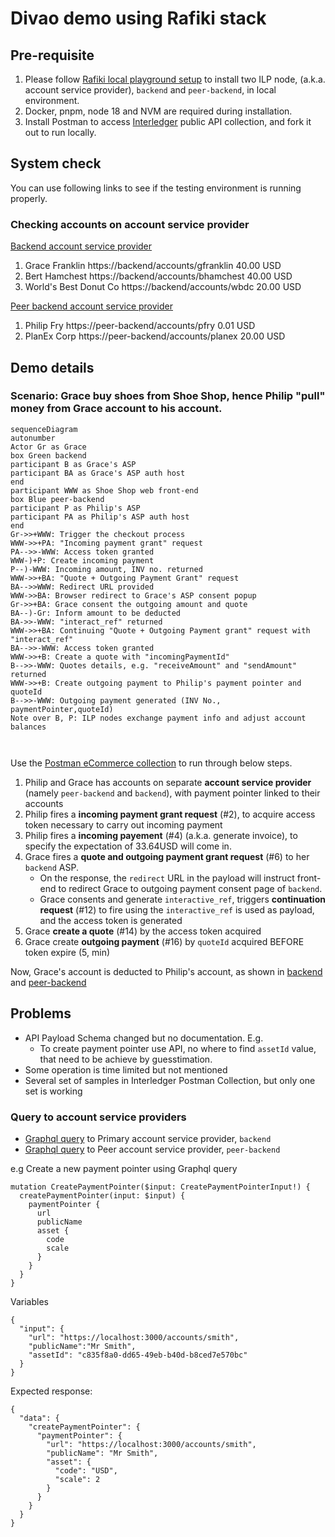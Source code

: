 # Divao demo using Rafiki stack

## Pre-requisite

1. Please follow [Rafiki local playground setup](https://github.com/interledger/rafiki/blob/main/infrastructure/local/README.md) to install two ILP node, (a.k.a. account service provider), `backend` and `peer-backend`, in local environment.
2. Docker, pnpm, node 18 and NVM are required during installation.
3. Install Postman to access [Interledger](https://www.postman.com/interledger/workspace/interledger/collection/22855701-92761441-6d0c-4fc6-aa04-73eccf6afd4c?action=share&creator=1697784) public API collection, and fork it out to run locally.

## System check

You can use following links to see if the testing environment is running properly.

### Checking accounts on account service provider

[Backend account service provider](http://localhost:3030)

1. Grace Franklin https://backend/accounts/gfranklin 40.00 USD
2. Bert Hamchest https://backend/accounts/bhamchest 40.00 USD
3. World's Best Donut Co https://backend/accounts/wbdc 20.00 USD

[Peer backend account service provider](http://localhost:3031)

1. Philip Fry https://peer-backend/accounts/pfry 0.01 USD
2. PlanEx Corp https://peer-backend/accounts/planex 20.00 USD

## Demo details

### Scenario: Grace buy shoes from Shoe Shop, hence Philip "pull" money from Grace account to his account.

```mermaid
sequenceDiagram
autonumber
Actor Gr as Grace
box Green backend
participant B as Grace's ASP
participant BA as Grace's ASP auth host
end
participant WWW as Shoe Shop web front-end
box Blue peer-backend
participant P as Philip's ASP
participant PA as Philip's ASP auth host
end
Gr->>+WWW: Trigger the checkout process
WWW->>+PA: "Incoming payment grant" request
PA-->>-WWW: Access token granted
WWW-)+P: Create incoming payment
P--)-WWW: Incoming amount, INV no. returned
WWW->>+BA: "Quote + Outgoing Payment Grant" request
BA-->>WWW: Redirect URL provided
WWW->>BA: Browser redirect to Grace's ASP consent popup
Gr->>+BA: Grace consent the outgoing amount and quote
BA--)-Gr: Inform amount to be deducted
BA->>-WWW: "interact_ref" returned
WWW->>+BA: Continuing "Quote + Outgoing Payment grant" request with "interact_ref"
BA-->>-WWW: Access token granted
WWW->>+B: Create a quote with "incomingPaymentId"
B-->>-WWW: Quotes details, e.g. "receiveAmount" and "sendAmount" returned
WWW->>+B: Create outgoing payment to Philip's payment pointer and quoteId
B-->>-WWW: Outgoing payment generated (INV No., paymentPointer,quoteId)
Note over B, P: ILP nodes exchange payment info and adjust account balances



```

Use the [Postman eCommerce collection](https://www.postman.com/interledger/workspace/interledger/folder/22855701-e27838da-dd72-4b5e-9f1e-086ddfa4d098) to run through below steps.

1. Philip and Grace has accounts on separate **account service provider** (namely `peer-backend` and `backend`), with payment pointer linked to their accounts
2. Philip fires a **incoming payment grant request** (#2), to acquire access token necessary to carry out incoming payment
3. Philip fires a **incoming payement** (#4) (a.k.a. generate invoice), to specify the expectation of 33.64USD will come in.
4. Grace fires a **quote and outgoing payment grant request** (#6) to her `backend` ASP.
   - On the response, the `redirect` URL in the payload will instruct front-end to redirect Grace to outgoing payment consent page of `backend`.
   - Grace consents and generate `interactive_ref`, triggers **continuation request** (#12) to fire using the `interactive_ref` is used as payload, and the access token is generated
5. Grace **create a quote** (#14) by the access token acquired
6. Grace create **outgoing payment** (#16) by `quoteId` acquired BEFORE token expire (5, min)

Now, Grace's account is deducted to Philip's account, as shown in [backend](http://localhost:3030) and [peer-backend](http://localhost:3031)

## Problems

- API Payload Schema changed but no documentation. E.g.
  - To create payment pointer use API, no where to find `assetId` value, that need to be achieve by guesstimation.
- Some operation is time limited but not mentioned
- Several set of samples in Interledger Postman Collection, but only one set is working

### Query to account service providers

- [Graphql query](http://localhost:3001/graphql) to Primary account service provider, `backend`
- [Graphql query](http://localhost:4001/graphql) to Peer account service provider, `peer-backend`

e.g Create a new payment pointer using Graphql query

```
mutation CreatePaymentPointer($input: CreatePaymentPointerInput!) {
  createPaymentPointer(input: $input) {
    paymentPointer {
      url
      publicName
      asset {
        code
        scale
      }
    }
  }
}
```

Variables

```
{
  "input": {
    "url": "https://localhost:3000/accounts/smith",
    "publicName":"Mr Smith",
    "assetId": "c835f8a0-dd65-49eb-b40d-b8ced7e570bc"
  }
}
```

Expected response:

```
{
  "data": {
    "createPaymentPointer": {
      "paymentPointer": {
        "url": "https://localhost:3000/accounts/smith",
        "publicName": "Mr Smith",
        "asset": {
          "code": "USD",
          "scale": 2
        }
      }
    }
  }
}
```
